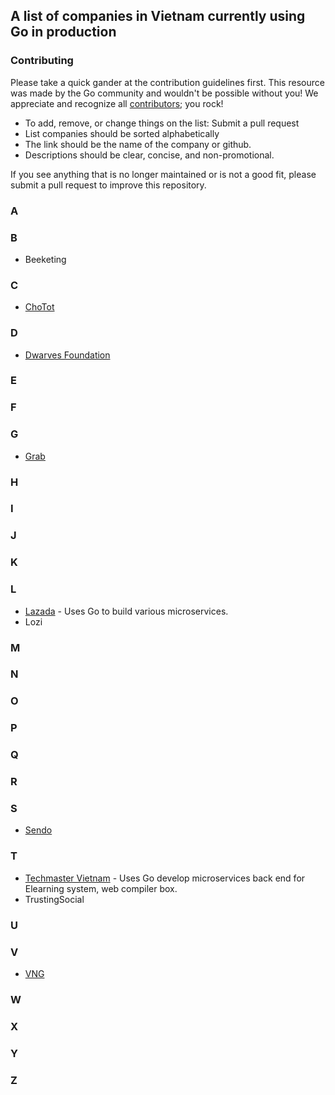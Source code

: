 ## A list of companies in Vietnam currently using Go in production

### Contributing

Please take a quick gander at the contribution guidelines first. This resource was made by the Go community and wouldn't be possible without you! We appreciate and recognize all [contributors](https://github.com/golang-vietnam/companies/graphs/contributors); you rock!

- To add, remove, or change things on the list: Submit a pull request
- List companies should be sorted alphabetically
- The link should be the name of the company or github.
- Descriptions should be clear, concise, and non-promotional.

If you see anything that is no longer maintained or is not a good fit, please submit a pull request to improve this repository.

### A

### B

- Beeketing

### C

- [ChoTot](https://github.com/ChoTotOSS)

### D

- [Dwarves Foundation](https://github.com/dwarvesf)

### E

### F

### G

- [Grab](https://github.com/grab)

### H

### I

### J

### K

### L

- [Lazada](https://github.com/lazada) - Uses Go to build various microservices.
- Lozi

### M

### N

### O

### P

### Q

### R

### S

- [Sendo](https://www.sendo.vn/)

### T

- [Techmaster Vietnam](https://techmaster.vn) - Uses Go develop microservices back end for Elearning system, web compiler box.
- TrustingSocial

### U

### V

- [VNG](https://www.vng.com.vn/)

### W

### X

### Y

### Z
